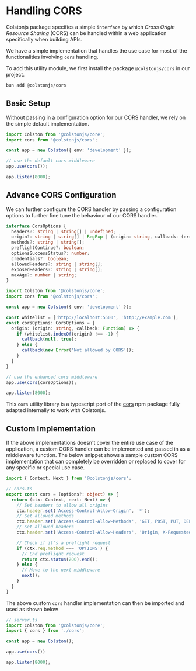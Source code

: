 # Handling CORS
<!-- The `Colstonjs` package simplifies Cross-Origin Resource Sharing (CORS) handling in web applications. Here's how you can use the `CORS` class for effective CORS management. -->
Colstonjs package specifies a simple `interface` by which _Cross Origin Resource Sharing_ (CORS) can be handled within a web application specifically when building APIs.

We have a simple implementation that handles the use case for most of the functionalities involving `cors` handling.

To add this utility module, we first install the package `@colstonjs/cors` in our project.

```bash
bun add @colstonjs/cors
```

## Basic Setup

Without passing in a configuration option for our CORS handler, we rely on the simple default implementation.

```ts
import Colston from '@colstonjs/core';
import cors from '@colstonjs/cors';

const app = new Colston({ env: 'development' });

// use the default cors middleware
app.use(cors());

app.listen(8000);
```

## Advance CORS Configuration

We can further configure the CORS handler by passing a configuration options to further fine tune the behaviour of our CORS handler.


```ts 
interface CorsOptions {
  headers?: string | string[] | undefined;
  origin?: string | string[] | RegExp | (origin: string, callback: (err: Error | null, allow?: boolean | undefined) => void) => void;
  methods?: string | string[];
  preflightContinue?: boolean;
  optionsSuccessStatus?: number;
  credentials?: boolean;
  allowedHeaders?: string | string[];
  exposedHeaders?: string | string[];
  maxAge?: number | string;
}

import Colston from '@colstonjs/core';
import cors from '@colstonjs/cors';

const app = new Colston({ env: 'development' });

const whitelist = ['http://localhost:5500', 'http://example.com'];
const corsOptions: CorsOptions = {
  origin: (origin: string, callback: Function) => {
    if (whitelist.indexOf(origin) !== -1) {
      callback(null, true);
    } else {
      callback(new Error('Not allowed by CORS'));
    }
  }
}

// use the enhanced cors middleware
app.use(cors(corsOptions));

app.listen(8000);
```
This `cors` utility library is a typescript port of the [cors](https://www.npmjs.com/package/cors) npm package fully adapted internally to work with Colstonjs.

## Custom Implementation

If the above implementations doesn't cover the entire use case of the application, a custom CORS handler can be implemented and passed in as a middleware function. The below snippet shows a sample custom CORS implementation that can completely be overridden or replaced to cover for any specific or special use case.

```ts
import { Context, Next } from '@colstonjs/cors';

// cors.ts
export const cors = (options?: object) => {
  return (ctx: Context, next: Next) => {
    // Set headers to allow all origins
    ctx.header.set('Access-Control-Allow-Origin', '*');
    // Set allowed methods
    ctx.header.set('Access-Control-Allow-Methods', 'GET, POST, PUT, DELETE, OPTIONS');
    // Set allowed headers
    ctx.header.set('Access-Control-Allow-Headers', 'Origin, X-Requested-With, Content-Type, Accept');

    // Check if it's a preflight request
    if (ctx.req.method === 'OPTIONS') {
      // End preflight request
      return ctx.status(200).end();
    } else {
      // Move to the next middleware
      next();
    }
  }
}
```

The above custom `cors` handler implementation can then be imported and used as shown below
```ts
// server.ts
import Colston from '@colstonjs/core';
import { cors } from './cors';

const app = new Colston();

app.use(cors())

app.listen(8000);
```